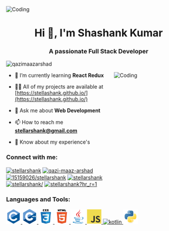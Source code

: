 <img align="center" alt="Coding" width="100%" height="300" src="https://i.postimg.cc/6332mBrL/1683972882193.jpg">
<h1 align="center">Hi 👋, I'm Shashank Kumar</h1>
<h3 align="center">A passionate Full Stack Developer </h3>

<p align="left"> <img src="https://komarev.com/ghpvc/?username=qazimaazarshad&label=Profile%20views&color=0e75b6&style=flat" alt="qazimaazarshad" /> </p>



<img align="right" alt="Coding" width="210" height="300" src="https://media.giphy.com/media/USV0ym3bVWQJJmNu3N/giphy.gif">

- 🌱 I’m currently learning **React Redux** 
- 👨‍💻 All of my projects are available at [https://stellashank.github.io/](https://stellashank.github.io/)

- 💬 Ask me about **Web Development**


- 📫 How to reach me **stellarshank@gmail.com**

- 📄 Know about my experience's 

<h3 align="left">Connect with me:</h3>
<p align="left">
<a href="https://twitter.com/stellarshank" target="blank"><img align="center" src="https://cdn.jsdelivr.net/npm/simple-icons@3.0.1/icons/twitter.svg" alt="stellarshank" height="30" width="40" /></a>
<a href="https://linkedin.com/in/stellarshank" target="blank"><img align="center" src="https://cdn.jsdelivr.net/npm/simple-icons@3.0.1/icons/linkedin.svg" alt="qazi-maaz-arshad" height="30" width="40" /></a>
<a href="https://stackoverflow.com/users/15159026/stellarshank" target="blank"><img align="center" src="https://cdn.jsdelivr.net/npm/simple-icons@3.0.1/icons/stackoverflow.svg" alt="15159026/stellarshank" height="30" width="40" /></a>
<a href="https://fb.com/stellarshank" target="blank"><img align="center" src="https://cdn.jsdelivr.net/npm/simple-icons@3.0.1/icons/facebook.svg" alt="stellarshank" height="30" width="40" /></a>
<a href="https://instagram.com/stellarshank/" target="blank"><img align="center" src="https://cdn.jsdelivr.net/npm/simple-icons@3.0.1/icons/instagram.svg" alt="stellarshank/" height="30" width="40" /></a>
<a href="https://www.hackerrank.com/stellarshank?hr_r=1" target="blank"><img align="center" src="https://cdn.jsdelivr.net/npm/simple-icons@3.0.1/icons/hackerrank.svg" alt="stellarshank?hr_r=1" height="30" width="40" /></a>
</p>

<h3 align="left">Languages and Tools:</h3>
<p align="left">  <a href="https://drive.google.com/drive/folders/1Pl6zNfS9c8LyxPI_zd4JbKPIa0noZutA" target="_blank"> <img src="https://raw.githubusercontent.com/devicons/devicon/master/icons/c/c-original.svg" alt="c" width="40" height="40"/> </a> <a href="https://www.w3schools.com/cpp/" target="_blank"> <img src="https://raw.githubusercontent.com/devicons/devicon/master/icons/cplusplus/cplusplus-original.svg" alt="cplusplus" width="40" height="40"/> </a> <a href="https://www.w3schools.com/css/" target="_blank"> <img src="https://raw.githubusercontent.com/devicons/devicon/master/icons/css3/css3-original-wordmark.svg" alt="css3" width="40" height="40"/> </a> <a href="https://www.w3.org/html/" target="_blank"> <img src="https://raw.githubusercontent.com/devicons/devicon/master/icons/html5/html5-original-wordmark.svg" alt="html5" width="40" height="40"/> </a> <a href="https://www.java.com" target="_blank"> <img src="https://raw.githubusercontent.com/devicons/devicon/master/icons/java/java-original.svg" alt="java" width="40" height="40"/> </a> <a href="https://developer.mozilla.org/en-US/docs/Web/JavaScript" target="_blank"> <img src="https://raw.githubusercontent.com/devicons/devicon/master/icons/javascript/javascript-original.svg" alt="javascript" width="40" height="40"/> </a> <a href="https://kotlinlang.org" target="_blank"> <img src="https://www.vectorlogo.zone/logos/kotlinlang/kotlinlang-icon.svg" alt="kotlin" width="40" height="40"/> </a> <a href="https://www.python.org" target="_blank"> <img src="https://raw.githubusercontent.com/devicons/devicon/master/icons/python/python-original.svg" alt="python" width="40" height="40"/> </a> </p>

